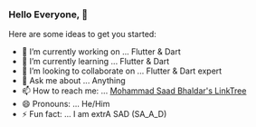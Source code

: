 ### Hello Everyone, 👋

Here are some ideas to get you started:

- 🔭 I’m currently working on ... Flutter & Dart    
- 🌱 I’m currently learning ... Flutter & Dart
- 👯 I’m looking to collaborate on ... Flutter & Dart expert
- 💬 Ask me about ... Anything
- 📫 How to reach me: ... [Mohammad Saad Bhaldar's LinkTree](https://linktr.ee/saadbhaldar1212)
- 😄 Pronouns: ... He/Him
- ⚡ Fun fact: ... I am extrA SAD (SA_A_D)

